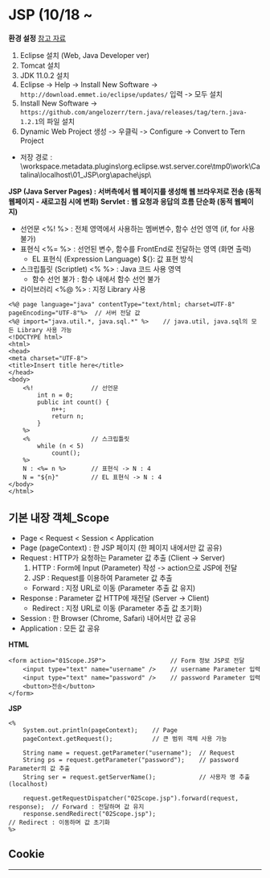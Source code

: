 # JSP (10/18 ~

**환경 설정**  [참고 자료](https://github.com/100chun/Coding_Log/tree/main/1.SW_Basic/02.MiddleWare_Basic)
1. Eclipse 설치 (Web, Java Developer ver)
2. Tomcat 설치
3. JDK 11.0.2 설치
4. Eclipse -> Help -> Install New Software -> ```http://download.emmet.io/eclipse/updates/``` 입력 -> 모두 설치
5. Install New Software -> ```https://github.com/angelozerr/tern.java/releases/tag/tern.java-1.2.1```의 파일 설치
6. Dynamic Web Project 생성 -> 우클릭 -> Configure -> Convert to Tern Project
* 저장 경로 : \workspace\.metadata\.plugins\org.eclipse.wst.server.core\tmp0\work\Catalina\localhost\01_JSP\org\apache\jsp\

**JSP (Java Server Pages) : 서버측에서 웹 페이지를 생성해 웹 브라우저로 전송 (동적 웹페이지 - 새로고침 시에 변화)**
**Servlet : 웹 요청과 응답의 흐름 단순화 (동적 웹페이지)**

* 선언문 <%! %> : 전체 영역에서 사용하는 멤버변수, 함수 선언 영역 (if, for 사용 불가)
* 표현식 <%= %> : 선언된 변수, 함수를 FrontEnd로 전달하는 영역 (화면 출력)
  - EL 표현식 (Expression Language) ${}: 값 표현 방식
* 스크립틀릿 (Scriptlet) <% %> : Java 코드 사용 영역
  - 함수 선언 불가 : 함수 내에서 함수 선언 불가
* 라이브러리 <%@ %> : 지정 Library 사용
```
<%@ page language="java" contentType="text/html; charset=UTF-8" pageEncoding="UTF-8"%>  // 서버 전달 값
<%@ import="java.util.*, java.sql.*" %>    // java.util, java.sql의 모든 Library 사용 가능
<!DOCTYPE html>
<html>
<head>
<meta charset="UTF-8">
<title>Insert title here</title>
</head>
<body>
    <%!                // 선언문
        int n = 0;
        public int count() {
            n++;
            return n;
        }
    %>
    <%                 // 스크립틀릿
        while (n < 5)
            count();
    %>
    N : <%= n %>       // 표현식 -> N : 4
    N = "${n}"         // EL 표현식 -> N : 4
</body>
</html>
```

기본 내장 객체_Scope
----------------------------
* Page < Request < Session < Application
* Page (pageContext) : 한 JSP 페이지 (한 페이지 내에서만 값 공유)
* Request : HTTP가 요청하는 Parameter 값 추출 (Client -> Server)
  1. HTTP : Form에 Input (Parameter) 작성 -> action으로 JSP에 전달
  2. JSP : Request를 이용하여 Parameter 값 추출
  - Forward : 지정 URL로 이동 (Parameter 추출 값 유지)
* Response : Parameter 값 HTTP에 재전달 (Server -> Client)
  - Redirect : 지정 URL로 이동 (Parameter 추출 값 초기화)
* Session : 한 Browser (Chrome, Safari) 내어서만 값 공유
* Application : 모든 값 공유

**HTML**
```
<form action="01Scope.JSP">                  // Form 정보 JSP로 전달
    <input type="text" name="username" />    // username Parameter 입력
    <input type="text" name="password" />    // password Parameter 입력
    <button>전송</button>
</form>
```

**JSP**
```
<%
    System.out.println(pageContext);    // Page
    pageContext.getRequest();           // 큰 범위 객체 사용 가능

    String name = request.getParameter("username");  // Request
    String ps = request.getParameter("password");    // password Parameter의 값 추출
    String ser = request.getServerName();            // 사용자 명 추출 (localhost)

    request.getRequestDispatcher("02Scope.jsp").forward(request, response);  // Forward : 전달하며 값 유지
    response.sendRedirect("02Scope.jsp");                                    // Redirect : 이동하며 값 초기화    
%>
```

## Cookie
---------
